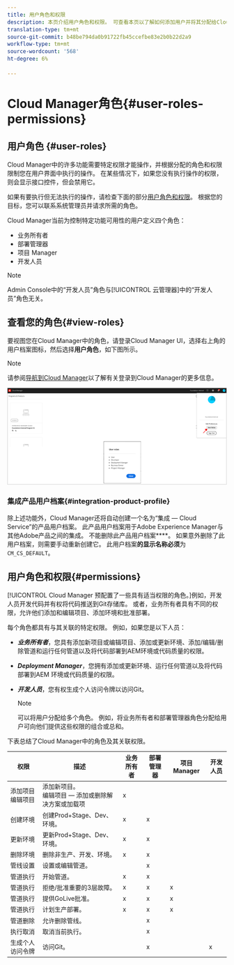 ```yaml
---
title: 用户角色和权限
description: 本页介绍用户角色和权限。 可查看本页以了解如何添加用户并将其分配给Cloud Manager角色。
translation-type: tm+mt
source-git-commit: b48be794da0b91722fb45ccefbe83e2b0b22d2a9
workflow-type: tm+mt
source-wordcount: '568'
ht-degree: 6%

---
```



# Cloud Manager角色{#user-roles-permissions}

## 用户角色 {#user-roles}

Cloud Manager中的许多功能需要特定权限才能操作，并根据分配的角色和权限限制您在用户界面中执行的操作。 在某些情况下，如果您没有执行操作的权限，则会显示接口控件，但会禁用它。

如果有要执行但无法执行的操作，请检查下面的部分[用户角色和权限](#permissions)。 根据您的目标，您可以联系系统管理员并请求所需的角色。

Cloud Manager当前为控制特定功能可用性的用户定义四个角色：

* 业务所有者
* 部署管理器
* 项目 Manager
* 开发人员

>[!NOTE]
>Admin Console中的“开发人员”角色与[!UICONTROL 云管理器]中的“开发人员”角色无关。

## 查看您的角色{#view-roles}

要视图您在Cloud Manager中的角色，请登录Cloud Manager UI，选择右上角的用户档案图标，然后选择&#x200B;**用户角色**，如下图所示。

>[!NOTE]
>请参阅[导航到Cloud Manager](/help/onboarding/what-is-required/navigate-to-cloud-manager.md)以了解有关登录到Cloud Manager的更多信息。

![](/help/onboarding/what-is-required/assets/admin-console-9.png)

### 集成产品用户档案{#integration-product-profile}

除上述功能外，Cloud Manager还将自动创建一个名为“集成 — Cloud Service”的产品用户档案。 此产品用户档案用于Adobe Experience Manager与其他Adobe产品之间的集成。 不能删除此产品用户档案&#x200B;****。 如果意外删除了此用户档案，则需要手动重新创建它。 此用户档案&#x200B;**的显示名称必须**&#x200B;为`CM_CS_DEFAULT`。


## 用户角色和权限{#permissions}

[!UICONTROL Cloud Manager 预配置了一些具有适当权限的角色。]例如，开发人员开发代码并有权将代码推送到Git存储库。 或者，业务所有者具有不同的权限，允许他们添加和编辑项目、添加环境和批准部署。

每个角色都具有与其关联的特定权限。 例如，如果您是以下人员：

* ***业务所有者***，您具有添加新项目或编辑项目、添加或更新环境、添加/编辑/删除管道和运行任何管道以及将代码部署到AEM环境或代码质量的权限。

* ***Deployment Manager***，您拥有添加或更新环境、运行任何管道以及将代码部署到AEM 环境或代码质量的权限。

* ***开发人员***，您有权生成个人访问令牌以访问Git。

   >[!NOTE]
   > 可以将用户分配给多个角色。 例如，将业务所有者和部署管理器角色分配给用户可向他们提供这些权限的组合或总和。


下表总结了Cloud Manager中的角色及其关联权限。

| 权限 | 描述 | 业务所有者 | 部署管理器 | 项目 Manager | 开发人员 |
|--- |--- |--- |--- |--- |--- |
| 添加项目<br>编辑项目 | 添加新项目。<br>编辑项目 — 添加或删除解决方案或加载项 | x |  |  |  |
| 创建环境 | 创建Prod+Stage、Dev、环境。 | x | x |  |  |
| 更新环境 | 更新Prod+Stage、Dev、环境。 | x | x |  |  |
| 删除环境 | 删除非生产、开发、环境。 | x | x |  |  |
| 管线设置 | 设置或编辑管道。 |  | x |  |  |
| 管道执行 | 开始管道。 | x | x |  |  |
| 管道执行 | 拒绝/批准重要的3层故障。 | x | x | x |  |
| 管道执行 | 提供GoLive批准。 | x | x | x |  |
| 管道执行 | 计划生产部署。 | x | x | x |  |
| 管道删除 | 允许删除管线。 |  | x |  |  |
| 执行取消 | 取消当前执行。 |  | x |  |  |
| 生成个人访问令牌 | 访问Git。 |  | x |  | x |

